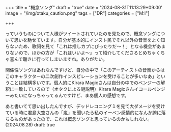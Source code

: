+++
title = "概念ソング"
draft = "true"
date = '2024-08-31T11:13:29+09:00'
image = "/img/otaku_caution.png"
tags = ["DR"]
categories = ["M:I"]

+++

っていうものについて人様がツイートされていたのを見たので、概念ソングについて思いを馳せています。自分が基本的にインスト民でそれ以外の音楽をよく知らないため、歌詞を見て「これは推しカプにぴったりだ〜！」となる機会があまりないので、ほかの方が「これはいいよ〜」って紹介してくださるとめちゃくちゃ喜んで聴きに行ってしまいますね。ありがたい。

関係性ソングはあれなんですけど、自分の中で「このアーティストの音楽からはこのキャラクターの二次創作インスピレーションを受けることが多いなあ」ということは結構多いです。個人的にKirara Magicさんは自分の中でのベンジーの解釈に一致しているので（オタクによる謎説明）Kirara Magicさんイコールベンジーみたいになっちゃってるんですけど、まあ個人の感想です。

あと書いてて思い出したんですが、デッドレコニング１を見て大ダメージを受けている時に君島大空さんの「嵐」を聞いたら私のイーベン感情的になんか腑に落ちるものがあったので、これは概念ソングと思っているのかもしれない。(2024.08.28)
draft: true
